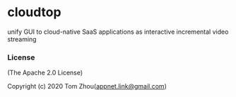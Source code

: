 # cloudtop
unify GUI to cloud-native SaaS applications as interactive incremental video streaming


### License

(The Apache 2.0 License)

Copyright (c) 2020 Tom Zhou(appnet.link@gmail.com)

